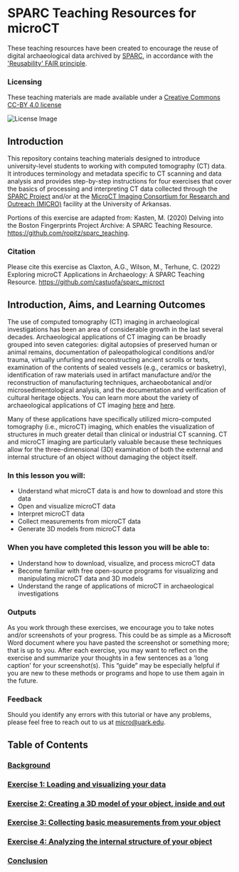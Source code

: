# SPARC Teaching Resources for microCT

These teaching resources have been created to encourage the reuse of digital archaeological data archived by [SPARC](https://sparc.cast.uark.edu/), in accordance with the ['Reusability' FAIR principle](https://www.go-fair.org/fair-principles/).

### Licensing
These teaching materials are made available under a [Creative Commons CC-BY 4.0 license](https://creativecommons.org/licenses/by/4.0/)

![License Image](https://mirrors.creativecommons.org/presskit/buttons/88x31/png/by.png)

## Introduction
This repository contains teaching materials designed to introduce university-level students to working with computed tomography (CT) data. It introduces terminology and metadata specific to CT scanning and data analysis and provides step-by-step instructions for four exercises that cover the basics of processing and interpreting CT data collected through the [SPARC Project](https://sparc.cast.uark.edu/) and/or at the [MicroCT Imaging Consortium for Research and Outreach (MICRO)](https://micro.uark.edu/) facility at the University of Arkansas. 

Portions of this exercise are adapted from: Kasten, M. (2020) Delving into the Boston Fingerprints Project Archive: A SPARC Teaching Resource. https://github.com/ropitz/sparc_teaching.  

### Citation
Please cite this exercise as Claxton, A.G., Wilson, M., Terhune, C. (2022) Exploring microCT Applications in Archaeology: A SPARC Teaching Resource. https://github.com/castuofa/sparc_microct


## Introduction, Aims, and Learning Outcomes
The use of computed tomography (CT) imaging in archaeological investigations has been an area of considerable growth in the last several decades. Archaeological applications of CT imaging can be broadly grouped into seven categories: digital autopsies of preserved human or animal remains, documentation of paleopathological conditions and/or trauma, virtually unfurling and reconstructing ancient scrolls or texts, examination of the contents of sealed vessels (e.g., ceramics or basketry), identification of raw materials used in artifact manufacture and/or the reconstruction of manufacturing techniques, archaeobotanical and/or microsedimentological analysis, and the documentation and verification of cultural heritage objects. You can learn more about the variety of archaeological applications of CT imaging [here](https://www.youtube.com/watch?v=p8n8VSTbDUw&t=6s) and [here](https://www.youtube.com/watch?v=wXuqV0Ss1N4&t=18s). 

Many of these applications have specifically utilized micro-computed tomography (i.e., microCT) imaging, which enables the visualization of structures in much greater detail than clinical or industrial CT scanning. CT and microCT imaging are particularly valuable because these techniques allow for the three-dimensional (3D) examination of both the external and internal structure of an object without damaging the object itself. 

### In this lesson you will:
<ul>
  <li>Understand what microCT data is and how to download and store this data</li>
  <li>Open and visualize microCT data</li>
  <li>Interpret microCT data</li>
  <li>Collect measurements from microCT data</li>
  <li>Generate 3D models from microCT data</li>
</ul>

### When you have completed this lesson you will be able to:
<ul>
  <li>Understand how to download, visualize, and process microCT data</li>
  <li>Become familiar with free open-source programs for visualizing and manipulating microCT data and 3D models</li>
  <li>Understand the range of applications of microCT in archaeological investigations</li>
</ul>

### Outputs
As you work through these exercises, we encourage you to take notes and/or screenshots of your progress. This could be as simple as a Microsoft Word document where you have pasted the screenshot or something more; that is up to you. After each exercise, you may want to reflect on the exercise and summarize your thoughts in a few sentences as a 'long caption' for your screenshot(s). This “guide” may be especially helpful if you are new to these methods or programs and hope to use them again in the future. 

### Feedback
Should you identify any errors with this tutorial or have any problems, please feel free to reach out to us at micro@uark.edu. 

## Table of Contents
### [Background](/background.md)

### [Exercise 1: Loading and visualizing your data](/exercise_1.md)

### [Exercise 2: Creating a 3D model of your object, inside and out](/exercise_2.md)

### [Exercise 3: Collecting basic measurements from your object](/exercise_3.md)

### [Exercise 4: Analyzing the internal structure of your object](/exercise_4.md)

### [Conclusion](/conclusion.md)
